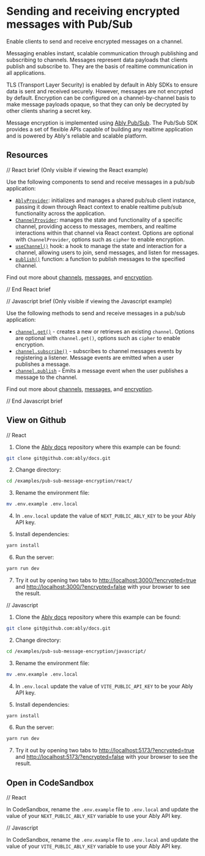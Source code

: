 # Sending and receiving encrypted messages with Pub/Sub

Enable clients to send and receive encrypted messages on a channel.

Messaging enables instant, scalable communication through publishing and subscribing to channels. Messages represent data payloads that clients publish and subscribe to. They are the basis of realtime communication in all applications.

TLS (Transport Layer Security) is enabled by default in Ably SDKs to ensure data is sent and received securely. However, messages are not encrypted by default. Encryption can be configured on a channel-by-channel basis to make message payloads opaque, so that they can only be decrypted by other clients sharing a secret key.

Message encryption is implemented using [Ably Pub/Sub](https://ably.com/docs/auth). The Pub/Sub SDK provides a set of flexible APIs capable of building any realtime application and is powered by Ably's reliable and scalable platform.

## Resources

// React brief (Only visible if viewing the React example)

Use the following components to send and receive messages in a pub/sub application:

* [`AblyProvider`](https://ably.com/docs/getting-started/react#ably-provider): initializes and manages a shared pub/sub client instance, passing it down through React context to enable realtime pub/sub functionality across the application.
* [`ChannelProvider`](https://ably.com/docs/getting-started/react#channel-provider): manages the state and functionality of a specific channel, providing access to messages, members, and realtime interactions within that channel via React context. Options are optional with `ChannelProvider`, options such as `cipher` to enable encryption.
* [`useChannel()`](https://ably.com/docs/getting-started/react#useChannel) hook: a hook to manage the state and interaction for a channel, allowing users to join, send messages, and listen for messages.
* [`publish()`](https://ably.com/docs/getting-started/react#useChannel) function: a function to publish messages to the specified channel.

Find out more about [channels](https://ably.com/docs/channels), [messages](https://ably.com/docs/channels/messages), and [encryption](https://ably.com/docs/channels/options/encryption).

// End React brief

// Javascript brief (Only visible if viewing the Javascript example)

Use the following methods to send and receive messages in a pub/sub application:

* [`channel.get()`](https://ably.com/docs/channels#create) - creates a new or retrieves an existing `channel`. Options are optional with `channel.get()`, options such as `cipher` to enable encryption.
* [`channel.subscribe()`](https://ably.com/docs/channels#subscribe) - subscribes to channel messages events by registering a listener. Message events are emitted when a user publishes a message.
* [`channel.publish`](https://ably.com/docs/channels#publish) - Emits a message event when the user publishes a message to the channel.

Find out more about [channels](https://ably.com/docs/channels), [messages](https://ably.com/docs/channels/messages), and [encryption](https://ably.com/docs/channels/options/encryption).

// End Javascript brief

## View on Github

// React

1. Clone the [Ably docs](https://github.com/ably/docs) repository where this example can be found:

```sh
git clone git@github.com:ably/docs.git
```

2. Change directory:

```sh
cd /examples/pub-sub-message-encryption/react/
```

3. Rename the environment file:

```sh
mv .env.example .env.local
```

4. In `.env.local` update the value of `NEXT_PUBLIC_ABLY_KEY` to be your Ably API key.

5. Install dependencies:

```sh
yarn install
```

6. Run the server:

```sh
yarn run dev
```

7. Try it out by opening two tabs to [http://localhost:3000/?encrypted=true](http://localhost:3000/?encrypted=true) and [http://localhost:3000/?encrypted=false](http://localhost:3000/?encrypted=false) with your browser to see the result.

// Javascript

1. Clone the [Ably docs](https://github.com/ably/docs) repository where this example can be found:

```sh
git clone git@github.com:ably/docs.git
```

2. Change directory:

```sh
cd /examples/pub-sub-message-encryption/javascript/
```

3. Rename the environment file:

```sh
mv .env.example .env.local
```

4. In `.env.local` update the value of `VITE_PUBLIC_API_KEY` to be your Ably API key.

5. Install dependencies:

```sh
yarn install
```

6. Run the server:

```sh
yarn run dev
```

7. Try it out by opening two tabs to [http://localhost:5173/?encrypted=true](http://localhost:5173/?encrypted=true) and [http://localhost:5173/?encrypted=false](http://localhost:5173/?encrypted=false) with your browser to see the result.

## Open in CodeSandbox

// React

In CodeSandbox, rename the `.env.example` file to `.env.local` and update the value of your `NEXT_PUBLIC_ABLY_KEY` variable to use your Ably API key.

// Javascript

In CodeSandbox, rename the `.env.example` file to `.env.local` and update the value of your `VITE_PUBLIC_ABLY_KEY` variable to use your Ably API key.
